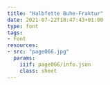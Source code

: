 ```yaml
---
title: "Halbfette Buhe-Fraktur"
date: 2021-07-22T18:47:43+01:00
type: font
tags:
- Font
resources:
- src: "page066.jpg"
  params:
    iiif: page066/info.json
    class: sheet
---
```

